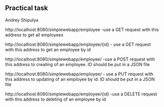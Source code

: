 ## Practical task
Andrey Shipulya



http://localhost:8080/simplewebapp/employee -use a GET request with this address to get all employees

http://localhost:8080/simplewebapp/employee/{id} - use a GET request with this address to get an employee by id

http://localhost:8080/simplewebapp/employee/ -use a POST request with this address to creating of an employee. ID should be put in a JSON file

http://localhost:8080/simplewebapp/employee/ - use a PUT request with this address to updating of an employee by id. ID should be put in a JSON file

http://localhost:8080/simplewebapp/employee/{id} -use a DELETE request with this address to deleting of an employee by id
